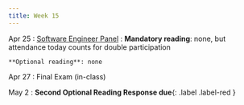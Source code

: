 ```yaml
---
title: Week 15
---
```


Apr 25
: [Software Engineer Panel](#)
  : **Mandatory reading**: none, but attendance today counts for double participation

    **Optional reading**: none

Apr 27
: Final Exam (in-class)

May 2
 : **Second Optional Reading Response due**{: .label .label-red } 
